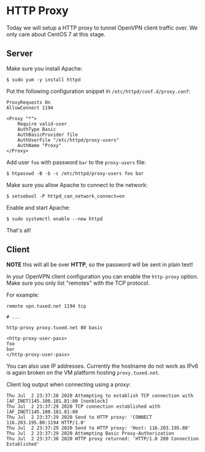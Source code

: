 # HTTP Proxy

Today we will setup a HTTP proxy to tunnel OpenVPN client traffic over. We only
care about CentOS 7 at this stage.

## Server

Make sure you install Apache:

    $ sudo yum -y install httpd

Put the following configuration snippet in `/etc/httpd/conf.d/proxy.conf`:

    ProxyRequests On
    AllowConnect 1194

    <Proxy "*">
        Require valid-user
        AuthType Basic
        AuthBasicProvider file
        AuthUserFile "/etc/httpd/proxy-users"
        AuthName "Proxy"
    </Proxy>

Add user `foo` with password `bar` to the `proxy-users` file:

    $ htpasswd -B -b -c /etc/httpd/proxy-users foo bar

Make sure you allow Apache to connect to the network:

    $ setsebool -P httpd_can_network_connect=on

Enable and start Apache:

    $ sudo systemctl enable --now httpd

That's all!

## Client

**NOTE** this will all be over **HTTP**, so the password will be sent in 
plain text!

In your OpenVPN client configuration you can enable the `http-proxy` option. 
Make sure you only list "remotes" with the TCP protocol.

For example:

    remote vpn.tuxed.net 1194 tcp

    # ...

    http-proxy proxy.tuxed.net 80 basic

    <http-proxy-user-pass>
    foo
    bar
    </http-proxy-user-pass>

You can also use IP addresses. Currently the hostname do not work as IPv6 is 
again broken on the VM platform hosting `proxy.tuxed.net`.

Client log output when connecting using a proxy:

    Thu Jul  2 23:37:28 2020 Attempting to establish TCP connection with [AF_INET]145.100.181.81:80 [nonblock]
    Thu Jul  2 23:37:29 2020 TCP connection established with [AF_INET]145.100.181.81:80
    Thu Jul  2 23:37:29 2020 Send to HTTP proxy: 'CONNECT 116.203.195.80:1194 HTTP/1.0'
    Thu Jul  2 23:37:29 2020 Send to HTTP proxy: 'Host: 116.203.195.80'
    Thu Jul  2 23:37:29 2020 Attempting Basic Proxy-Authorization
    Thu Jul  2 23:37:30 2020 HTTP proxy returned: 'HTTP/1.0 200 Connection Established'
